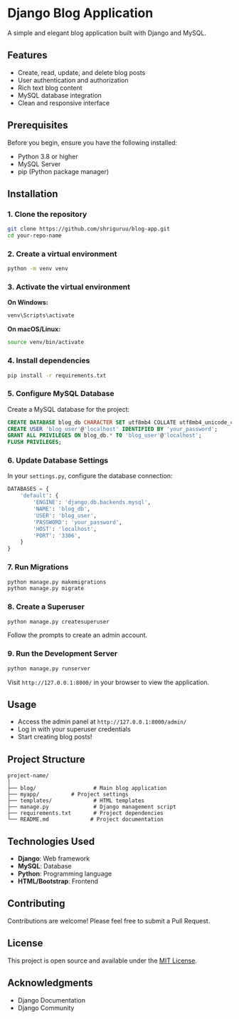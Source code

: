 # Django Blog Application

A simple and elegant blog application built with Django and MySQL.

## Features

- Create, read, update, and delete blog posts
- User authentication and authorization
- Rich text blog content
- MySQL database integration
- Clean and responsive interface

## Prerequisites

Before you begin, ensure you have the following installed:
- Python 3.8 or higher
- MySQL Server
- pip (Python package manager)

## Installation

### 1. Clone the repository

```bash
git clone https://github.com/shriguruu/blog-app.git
cd your-repo-name
```

### 2. Create a virtual environment

```bash
python -m venv venv
```

### 3. Activate the virtual environment

**On Windows:**
```bash
venv\Scripts\activate
```

**On macOS/Linux:**
```bash
source venv/bin/activate
```

### 4. Install dependencies

```bash
pip install -r requirements.txt
```

### 5. Configure MySQL Database

Create a MySQL database for the project:

```sql
CREATE DATABASE blog_db CHARACTER SET utf8mb4 COLLATE utf8mb4_unicode_ci;
CREATE USER 'blog_user'@'localhost' IDENTIFIED BY 'your_password';
GRANT ALL PRIVILEGES ON blog_db.* TO 'blog_user'@'localhost';
FLUSH PRIVILEGES;
```

### 6. Update Database Settings

In your `settings.py`, configure the database connection:

```python
DATABASES = {
    'default': {
        'ENGINE': 'django.db.backends.mysql',
        'NAME': 'blog_db',
        'USER': 'blog_user',
        'PASSWORD': 'your_password',
        'HOST': 'localhost',
        'PORT': '3306',
    }
}
```

### 7. Run Migrations

```bash
python manage.py makemigrations
python manage.py migrate
```

### 8. Create a Superuser

```bash
python manage.py createsuperuser
```

Follow the prompts to create an admin account.

### 9. Run the Development Server

```bash
python manage.py runserver
```

Visit `http://127.0.0.1:8000/` in your browser to view the application.

## Usage

- Access the admin panel at `http://127.0.0.1:8000/admin/`
- Log in with your superuser credentials
- Start creating blog posts!

## Project Structure

```
project-name/
│
├── blog/                  # Main blog application
├── myapp/          # Project settings
├── templates/             # HTML templates
├── manage.py              # Django management script
├── requirements.txt       # Project dependencies
└── README.md             # Project documentation
```

## Technologies Used

- **Django**: Web framework
- **MySQL**: Database
- **Python**: Programming language
- **HTML/Bootstrap**: Frontend

## Contributing

Contributions are welcome! Please feel free to submit a Pull Request.

## License

This project is open source and available under the [MIT License](LICENSE).


## Acknowledgments

- Django Documentation
- Django Community